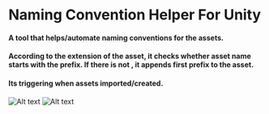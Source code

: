 # Naming Convention Helper For Unity

#### A tool that helps/automate naming conventions for the assets.
#### According to the extension of the asset, it checks whether asset name starts with the prefix. If there is not , it appends first prefix to the asset.
#### Its triggering when assets imported/created.


![Alt text](Screenshots/T_Image.png "Image0" )
![Alt text](Screenshots/Test.gif "Image1" )
